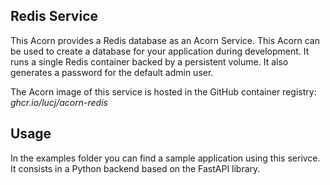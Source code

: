 ## Redis Service

This Acorn provides a Redis database as an Acorn Service. This Acorn can be used to create a database for your application during development. It runs a single Redis container backed by a persistent volume. It also generates a password for the default admin user.

The Acorn image of this service is hosted in the GitHub container registry: *ghcr.io/lucj/acorn-redis*

## Usage

In the examples folder you can find a sample application using this serivce. It consists in a Python backend based on the FastAPI library.